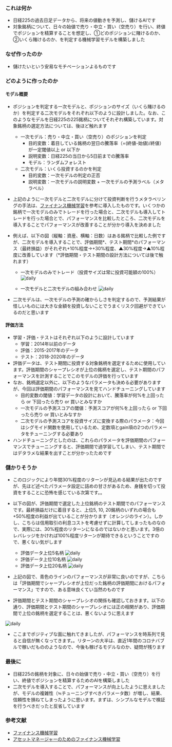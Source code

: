 
### これは何か
- 日経225の過去日足データから、将来の値動きを予測し、儲けるAIです
- 対象銘柄について、日々の始値で売り・中立・買い（空売り）を行い、終値でポジションを精算することを想定し、①どのポジションに賭けるのか、②いくら賭けるのか、を判定する機械学習モデルを構築しました

### なぜ作ったのか
- 儲けたいという安易なモチベーションよるものです

### どのように作ったのか
#### モデル概要
- ポジションを判定する一次モデルと、ポジションのサイズ（いくら賭けるのか）を判定する二次モデルをそれぞれ以下のように設計しました。なお、このようなモデルを日経225の225銘柄についてそれぞれ構築しています。対象銘柄の選定方法については、後ほど触れます
  - 一次モデル：売り・中立・買い（空売り）のポジションを判定
    - 目的変数：着目している銘柄の翌日の騰落率（=(終値-始値)/終値）が一定閾値以上 or 以下か
    - 説明変数：日経225の当日から5日前までの騰落率
    - モデル：ランダムフォレスト
  - 二次モデル：いくら投資するのかを判定
    - 目的変数：一次モデルの判定の正否
    - 説明変数：一次モデルの説明変数 + 一次モデルの予測ラベル（メタラベル）
- 上記のように一次モデルと二次モデルに分けて投資判断を行うメタラベリングの手法は、[ファイナンス機械学習](https://www.amazon.co.jp/%E3%83%95%E3%82%A1%E3%82%A4%E3%83%8A%E3%83%B3%E3%82%B9%E6%A9%9F%E6%A2%B0%E5%AD%A6%E7%BF%92%E2%80%95%E9%87%91%E8%9E%8D%E5%B8%82%E5%A0%B4%E5%88%86%E6%9E%90%E3%82%92%E5%A4%89%E3%81%88%E3%82%8B%E6%A9%9F%E6%A2%B0%E5%AD%A6%E7%BF%92%E3%82%A2%E3%83%AB%E3%82%B4%E3%83%AA%E3%82%BA%E3%83%A0%E3%81%AE%E7%90%86%E8%AB%96%E3%81%A8%E5%AE%9F%E8%B7%B5-%E3%83%9E%E3%83%AB%E3%82%B3%E3%82%B9%E3%83%BB%E3%83%AD%E3%83%9A%E3%82%B9%E3%83%BB%E3%83%87%E3%83%BB%E3%83%97%E3%83%A9%E3%83%89-ebook/dp/B0834XJQTY)を参考に導入したものです。いくつかの銘柄で一次モデルのみでトレードを行った場合と、二次モデルも導入してトレードを行った場合とで、パフォーマンスを比較したところ、二次モデルを導入することでパフォーマンスが改善することが分かり導入を決めました
- 例えば、以下の図（縦軸：資産、横軸：日数）はある銘柄で比較した例ですが、二次モデルを導入することで、評価期間\*、テスト期間\*のパフォーマンス（最終損益）がそれぞれ+10%程度→+30%程度、▲30%程度→▲10%程度に改善しています（\*評価期間・テスト期間の設計方法については後で触れます）
	- 一次モデルのみでトレード（投資サイズは常に投資可能額の100%） 
![daily](http://drive.google.com/uc?export=view&id=1qWn19FDktrRnUWhsJlVlhAojIr9j2zkx)

	- 一次モデルと二次モデルの組み合わせ
![daily](http://drive.google.com/uc?export=view&id=1yXvIuw2jbQ4aoSW_SOYTbKUeB3-aLHbT)

- 二次モデルは、一次モデルの予測の確からしさを判定するので、予測結果が怪しいものには大きな金額を投資しないことでうまくリスク回避ができているのだと思います

#### 評価方法
- 学習・評価・テストはそれぞれ以下のように設計しています
  - 学習：2014年以前のデータ
  - 評価：2015-2017年のデータ
  - テスト：2018-2020年のデータ
- 評価データは、テスト期間に投資する対象銘柄を選定するために使用しています。評価期間のシャープレシオが上位の銘柄を選定し、テスト期間のパフォーマンスを計測することでこのモデルの評価を行っています
- なお、銘柄選定以外に、以下のようなパラメータも決める必要がありますが、今回は評価期間のパフォーマンスを見てハンドチューニングしています
	- 目的変数の閾値：学習データの設計において、騰落率が何%を上回ったら or 下回ったら売り or 買いとみなすか
	- 一次モデルの予測スコアの閾値：予測スコアが何%を上回ったら or 下回ったら売り or 買いとみなすか
	- 二次モデルの予測スコアを投資サイズに変換する際のパラメータ：今回はシグモイド関数を使用しているため、定数項とgain項の2つのパラメータをチューニングする必要あり
- ハンドチューニングとしたのは、これらのパラメータを評価期間のパフォーマンスでチューニングすると、評価期間で過学習してしまい、テスト期間ではデタラメな結果を出すことが分かったためです

### 儲かりそうか
- このロジックにより年間30%程度のリターンが見込める結果が出たのですが、先ほど述べたパラメータ設定に詰めの甘さがあるため、身銭を切って投資をすることに恐怖を感じている次第です。。
 - 以下の図が、評価期間で選定した上位銘柄のテスト期間でのパフォーマンスです。最終損益だけに着目すると、上位5, 10, 20銘柄のいずれの場合も+50%程度の利益が出ていることが分かります（オレンジのライン）。しかし、こちらは信用取引の利息コストを考慮せずに計算してしまったものなので、実際には、30%程度のリターンになるのではないかと思います。3倍のレバレッジをかければ100%程度リターンが期待できるということですので、悪くない気がします
	 - 評価データ上位5名柄
![daily](http://drive.google.com/uc?export=view&id=1mi7Cy-J-CQaz4Ywn33aBacBnLd1zlueb)
	 - 評価データ上位10名柄
![daily](http://drive.google.com/uc?export=view&id=1vuW5rpLilQjLSHB_kk62bTNI96zqa8zR)
	 - 評価データ上位20名柄
![daily](http://drive.google.com/uc?export=view&id=1my6xCcCXh6lCVKUZ021xxQFs7G_HH85v)

 - 上記の図で、青色のラインのパフォーマンスが非常に良いのですが、こちらは「評価期間でシャープレシオが上位だった銘柄の評価期間におけるパフォーマンス」ですので、ある意味良くてい当然のものです
 - 評価期間とテスト期間のシャープレシオの関係も確認しておきます。以下の通り、評価期間とテスト期間のシャープレシオには正の相関があり、評価期間で上位の銘柄を選定することは、悪くないように思えます

![daily](http://drive.google.com/uc?export=view&id=1RS6p5DYKxPehf1qu4yJ0Jj-ubSDoh4KE)

- ここまでポジティブな面に触れてきましたが、パフォーマンスを時系列で見ると自信が無くなってきます。。リターンの大半は、直近1年間のコロナバブルで稼いだもののようなので、今後も稼げるモデルなのか、疑問が残ります

### 最後に
- 日経225の銘柄を対象に、日々の始値で売り・中立・買い（空売り）を行い、終値でポジションを精算するためのAIを構築しました
- 二次モデルを導入することで、パフォーマンスが向上したように思えましたが、モデルの複雑性（≒チューニングすべきパラメータ数）が増し、結果、信頼性を損ねてしまったように思います。まずは、シンプルなモデルで検証を行うべきだったと反省しています

### 参考文献
- [ファイナンス機械学習](https://www.amazon.co.jp/%E3%83%95%E3%82%A1%E3%82%A4%E3%83%8A%E3%83%B3%E3%82%B9%E6%A9%9F%E6%A2%B0%E5%AD%A6%E7%BF%92%E2%80%95%E9%87%91%E8%9E%8D%E5%B8%82%E5%A0%B4%E5%88%86%E6%9E%90%E3%82%92%E5%A4%89%E3%81%88%E3%82%8B%E6%A9%9F%E6%A2%B0%E5%AD%A6%E7%BF%92%E3%82%A2%E3%83%AB%E3%82%B4%E3%83%AA%E3%82%BA%E3%83%A0%E3%81%AE%E7%90%86%E8%AB%96%E3%81%A8%E5%AE%9F%E8%B7%B5-%E3%83%9E%E3%83%AB%E3%82%B3%E3%82%B9%E3%83%BB%E3%83%AD%E3%83%9A%E3%82%B9%E3%83%BB%E3%83%87%E3%83%BB%E3%83%97%E3%83%A9%E3%83%89-ebook/dp/B0834XJQTY)
- [アセットマネージャーのためのファイナンス機械学習](https://www.amazon.co.jp/dp/B08QTX81PF/ref=dp-kindle-redirect?_encoding=UTF8&btkr=1)
<!--stackedit_data:
eyJoaXN0b3J5IjpbLTEzNjc1NTkwMzksNzMwOTk4MTE2XX0=
-->